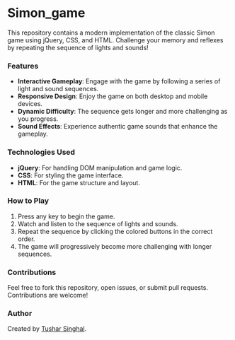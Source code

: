 # Simon_game

This repository contains a modern implementation of the classic Simon game using jQuery, CSS, and HTML. Challenge your memory and reflexes by repeating the sequence of lights and sounds!

### Features

- **Interactive Gameplay**: Engage with the game by following a series of light and sound sequences.
- **Responsive Design**: Enjoy the game on both desktop and mobile devices.
- **Dynamic Difficulty**: The sequence gets longer and more challenging as you progress.
- **Sound Effects**: Experience authentic game sounds that enhance the gameplay.

### Technologies Used

- **jQuery**: For handling DOM manipulation and game logic.
- **CSS**: For styling the game interface.
- **HTML**: For the game structure and layout.

### How to Play

1. Press any key to begin the game.
2. Watch and listen to the sequence of lights and sounds.
3. Repeat the sequence by clicking the colored buttons in the correct order.
4. The game will progressively become more challenging with longer sequences.


### Contributions

Feel free to fork this repository, open issues, or submit pull requests. Contributions are welcome!

### Author

Created by [Tushar Singhal](https://twitter.com/TusharS91319723).

